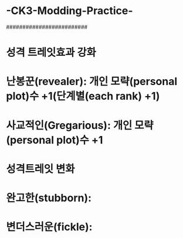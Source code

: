 # -CK3-Modding-Practice-
#########################

# 성격 트레잇효과 강화
# 난봉꾼(revealer): 개인 모략(personal plot)수 +1(단계별(each rank) +1)
# 사교적인(Gregarious): 개인 모략(personal plot)수 +1

# 성격트레잇 변화
# 완고한(stubborn): 
# 변더스러운(fickle):
